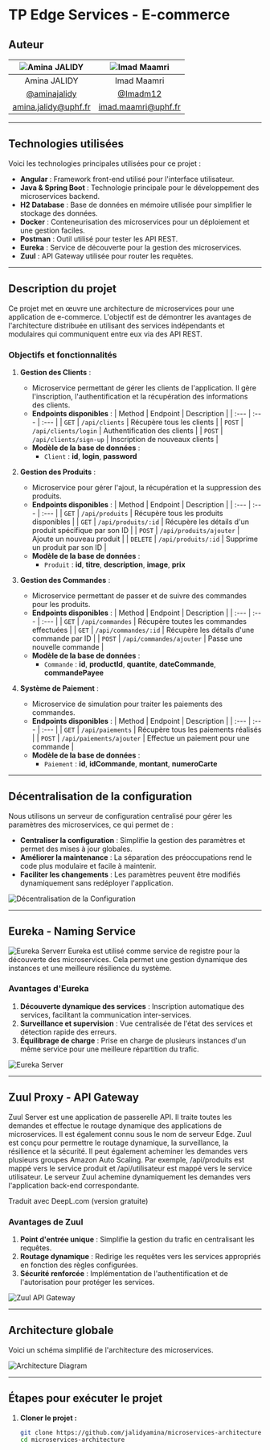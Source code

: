 # TP Edge Services - E-commerce
## Auteur

| ![Amina JALIDY](https://avatars.githubusercontent.com/u/103306906?v=4)  | ![Imad Maamri](https://avatars.githubusercontent.com/u/118177419?v=4)          | 
| :--------------: | :--------------: | 
| Amina JALIDY | Imad Maamri        |
| [@aminajalidy](https://github.com/aminajalidy) | [@Imadm12](https://github.com/Khady71) | 
| amina.jalidy@uphf.fr  | imad.maamri@uphf.fr           | 

---

## Technologies utilisées

Voici les technologies principales utilisées pour ce projet :

- **Angular** : Framework front-end utilisé pour l'interface utilisateur.
- **Java & Spring Boot** : Technologie principale pour le développement des microservices backend.
- **H2 Database** : Base de données en mémoire utilisée pour simplifier le stockage des données.
- **Docker** : Conteneurisation des microservices pour un déploiement et une gestion faciles.
- **Postman** : Outil utilisé pour tester les API REST.
- **Eureka** : Service de découverte pour la gestion des microservices.
- **Zuul** : API Gateway utilisée pour router les requêtes.

---

## Description du projet

Ce projet met en œuvre une architecture de microservices pour une application de e-commerce. L'objectif est de démontrer les avantages de l'architecture distribuée en utilisant des services indépendants et modulaires qui communiquent entre eux via des API REST.

### Objectifs et fonctionnalités

1. **Gestion des Clients** :
    - Microservice permettant de gérer les clients de l'application. Il gère l'inscription, l'authentification et la récupération des informations des clients.
    - **Endpoints disponibles** :
      | Method | Endpoint | Description |
      | :--- | :--- | :--- |
      | `GET` | `/api/clients` | Récupère tous les clients |
      | `POST` | `/api/clients/login` | Authentification des clients |
      | `POST` | `/api/clients/sign-up` | Inscription de nouveaux clients |
    - **Modèle de la base de données** :
        - `Client` : **id**, **login**, **password**

2. **Gestion des Produits** :
    - Microservice pour gérer l'ajout, la récupération et la suppression des produits.
    - **Endpoints disponibles** :
      | Method | Endpoint | Description |
      | :--- | :--- | :--- |
      | `GET` | `/api/produits` | Récupère tous les produits disponibles |
      | `GET` | `/api/produits/:id` | Récupère les détails d'un produit spécifique par son ID |
      | `POST` | `/api/produits/ajouter` | Ajoute un nouveau produit |
      | `DELETE` | `/api/produits/:id` | Supprime un produit par son ID |
    - **Modèle de la base de données** :
        - `Produit` : **id**, **titre**, **description**, **image**, **prix**

3. **Gestion des Commandes** :
    - Microservice permettant de passer et de suivre des commandes pour les produits.
    - **Endpoints disponibles** :
      | Method | Endpoint | Description |
      | :--- | :--- | :--- |
      | `GET` | `/api/commandes` | Récupère toutes les commandes effectuées |
      | `GET` | `/api/commandes/:id` | Récupère les détails d'une commande par ID |
      | `POST` | `/api/commandes/ajouter` | Passe une nouvelle commande |
    - **Modèle de la base de données** :
        - `Commande` : **id**, **productId**, **quantite**, **dateCommande**, **commandePayee**

4. **Système de Paiement** :
    - Microservice de simulation pour traiter les paiements des commandes.
    - **Endpoints disponibles** :
      | Method | Endpoint | Description |
      | :--- | :--- | :--- |
      | `GET` | `/api/paiements` | Récupère tous les paiements réalisés |
      | `POST` | `/api/paiements/ajouter` | Effectue un paiement pour une commande |
    - **Modèle de la base de données** :
        - `Paiement` : **id**, **idCommande**, **montant**, **numeroCarte**

---

## Décentralisation de la configuration

Nous utilisons un serveur de configuration centralisé pour gérer les paramètres des microservices, ce qui permet de :
- **Centraliser la configuration** : Simplifie la gestion des paramètres et permet des mises à jour globales.
- **Améliorer la maintenance** : La séparation des préoccupations rend le code plus modulaire et facile à maintenir.
- **Faciliter les changements** : Les paramètres peuvent être modifiés dynamiquement sans redéployer l'application.

![Décentralisation de la Configuration](images/spring-cloud-config-server.png)

---

## Eureka - Naming Service

![Eureka Serverr](images/eurekaregister.jpg)
Eureka est utilisé comme service de registre pour la découverte des microservices. Cela permet une gestion dynamique des instances et une meilleure résilience du système.


### Avantages d'Eureka
1. **Découverte dynamique des services** : Inscription automatique des services, facilitant la communication inter-services.
2. **Surveillance et supervision** : Vue centralisée de l'état des services et détection rapide des erreurs.
3. **Équilibrage de charge** : Prise en charge de plusieurs instances d'un même service pour une meilleure répartition du trafic.

![Eureka Server](images/architectureeureka.jpg)

---

## Zuul Proxy - API Gateway

Zuul Server est une application de passerelle API. Il traite toutes les demandes et effectue le routage dynamique des applications de microservices. Il est également connu sous le nom de serveur Edge. Zuul est conçu pour permettre le routage dynamique, la surveillance, la résilience et la sécurité. Il peut également acheminer les demandes vers plusieurs groupes Amazon Auto Scaling.
Par exemple, /api/produits est mappé vers le service produit et /api/utilisateur est mappé vers le service utilisateur. Le serveur Zuul achemine dynamiquement les demandes vers l'application back-end correspondante.

Traduit avec DeepL.com (version gratuite)
### Avantages de Zuul
1. **Point d'entrée unique** : Simplifie la gestion du trafic en centralisant les requêtes.
2. **Routage dynamique** : Redirige les requêtes vers les services appropriés en fonction des règles configurées.
3. **Sécurité renforcée** : Implémentation de l'authentification et de l'autorisation pour protéger les services.

![Zuul API Gateway](images/zuul.png)

---

## Architecture globale

Voici un schéma simplifié de l'architecture des microservices.

![Architecture Diagram](images/archi.png)

---

## Étapes pour exécuter le projet

1. **Cloner le projet :**
   ```bash
   git clone https://github.com/jalidyamina/microservices-architecture.git
   cd microservices-architecture
